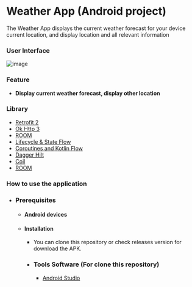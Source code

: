 # Weather App (Android project)
The Weather App displays the current weather forecast for your device current location, and display location and all relevant information 

### User Interface
![image](https://github.com/LibrioX/WeatherApp/assets/106506074/c59a5dd2-37c5-4036-8ad7-46217b5728bb)


    
### Feature
- **Display current weather forecast, display other location**


### Library
  - [Retrofit 2](https://square.github.io/retrofit/)
  - [Ok Http 3](https://square.github.io/okhttp/)
  - [ROOM](https://developer.android.com/jetpack/androidx/releases/room)
  - [Lifecycle & State Flow](https://developer.android.com/kotlin/flow/stateflow-and-sharedflow)
  - [Coroutines and Kotlin Flow ](https://developer.android.com/kotlin/coroutines)
  - [Dagger Hilt](https://dagger.dev/hilt/)
  - [Coil](https://coil-kt.github.io/coil/)
  - [ROOM](https://developer.android.com/training/data-storage/room)

    
### How to use the application
- ### Prerequisites
    - #### Android devices
    - #### Installation
      - You can clone this repository or check releases version for download the APK.
      - ### Tools Software (For clone this repository)
        - [Android Studio](https://developer.android.com/studio)
